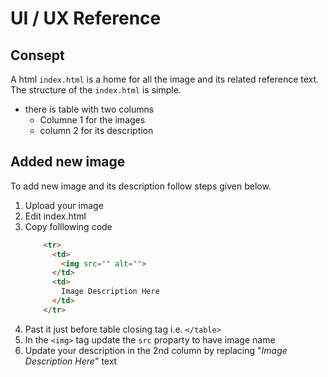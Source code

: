 # UI / UX Reference

## Consept 
A html `index.html` is a home for all the image and its related reference text. 
The structure of the `index.html` is simple. 
*  there is table with two columns 
    * Columne 1 for the images
    * column 2 for its description 


## Added new image
To add new image and its description follow steps given below. 

1. Upload your image
1. Edit index.html
1. Copy folllowing code 
    ```html
        <tr>
          <td>
            <img src="" alt="">
          </td>
          <td>
    		Image Description Here
    	  </td>
        </tr>
    ```
1. Past it just before table closing tag i.e. `</table>`
1. In the `<img>` tag update the `src` proparty to have image name
1. Update your description in the 2nd column by replacing "_Image Description Here_" text

